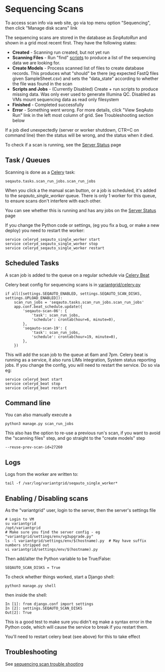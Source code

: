 # Sequencing Scans

To access scan info via web site, go via top menu option "Sequencing", then click "Manage disk scans" link

The sequencing scans are stored in the database as *SeqAutoRun* and shown in a grid most recent first. They have the following states: 

* **Created** - Scanning run created, but not yet run  
* **Scanning Files** - Run "find" [scripts](https://github.com/SACGF/variantgrid/tree/vg3_sapath_prod/seqauto/scripts/tau) to produce a list of the sequencing data we are looking for. 
* **Create Models** - Process scanned list of files to create database records. This produces what "should" be there (eg expected FastQ files given SampleSheet.csv) and sets the "data_state" according to whether the file was found in the scan 
* **Scripts and Jobs** - (Currently Disabled) Create + run scripts to produce missing data. Was only ever used to generate Illumina QC. Disabled as VMs mount sequencing data as read only filesystem   
* **Finished** - Completed successfully
* **Error** - Something went wrong. For more details, click "View SeqAuto Run" link in the left most column of grid. See Troubleshooting section below

If a job died unexpectedly (server or worker shutdown, CTR+C on command line) then the status will be wrong, and the status when it died.

To check if a scan is running, see the [Server Status](../admin/server_status.md) page

## Task / Queues

Scanning is done as a [Celery](https://docs.celeryq.dev/en/stable/) task:

    seqauto.tasks.scan_run_jobs.scan_run_jobs

When you click a the manual scan button, or a job is scheduled, it's added to the *seqauto_single_worker* queue. There is only 1 worker for this queue, to ensure scans don't interfere with each other.

You can see whether this is running and has any jobs on the [Server Status](../admin/server_status.md) page

If you change the Python code or settings, (eg you fix a bug, or make a new deploy) you need to restart the worker: 

    service celeryd_seqauto_single_worker start
    service celeryd_seqauto_single_worker stop
    service celeryd_seqauto_single_worker restart

## Scheduled Tasks

A scan job is added to the queue on a regular schedule via [Celery Beat](https://docs.celeryq.dev/en/latest/userguide/periodic-tasks.html)

Celery beat config for sequencing scans is in [variantgrid/celery.py](https://github.com/SACGF/variantgrid/blob/master/variantgrid/celery.py)

    if all([settings.SEQAUTO_ENABLED, settings.SEQAUTO_SCAN_DISKS, settings.UPLOAD_ENABLED]):
        scan_run_jobs = 'seqauto.tasks.scan_run_jobs.scan_run_jobs'
        app.conf.beat_schedule.update({
            'seqauto-scan-06': {
                'task': scan_run_jobs,
                'schedule': crontab(hour=6, minute=0),
            },
            'seqauto-scan-19': {
                'task': scan_run_jobs,
                'schedule': crontab(hour=19, minute=0),
            },
        })

This will add the scan job to the queue at 6am and 7pm. Celery beat is running as a service, it also runs LIMs integration, System status reporting jobs. If you change the config, you will need to restart the service. Do so via eg: 

    service celeryd_beat start
    service celeryd_beat stop
    service celeryd_beat restart

## Command line

You can also manually execute a 

    python3 manage.py scan_run_jobs 

This also has the option to re-use a previous run's scan, if you want to avoid the "scanning files" step, and go straight to the "create models" step

    --reuse-prev-scan-id=27260

## Logs

Logs from the worker are written to:

    tail -f /var/log/variantgrid/seqauto_single_worker*

## Enabling / Disabling scans

As the "variantgrid" user, login to the server, then the server's settings file

    # Login to VM
    su variantgrid
    /opt/variantgrid
    # Make sure you find the server config - eg "variantgrid/settings/env/vg3upgrade.py"
    ls -l variantgrid/settings/env/$(hostname).py  # May have suffix numbers stripped out
    vi variantgrid/settings/env/$(hostname).py
    
Then add/alter the Python variable to be True/False:

    SEQAUTO_SCAN_DISKS = True

To check whether things worked, start a Django shell:

    python3 manage.py shell
    
then inside the shell:

    In [1]: from django.conf import settings                                                                                
    In [2]: settings.SEQAUTO_SCAN_DISKS                                                                                     
    Out[2]: True

This is a good test to make sure you didn't eg make a syntax error in the Python code, which will cause the service to break if you restart them.

You'll need to restart celery beat (see above) for this to take effect

## Troubleshooting

See [sequencing scan trouble shooting](sequencing_scan_troubleshooting.md)




